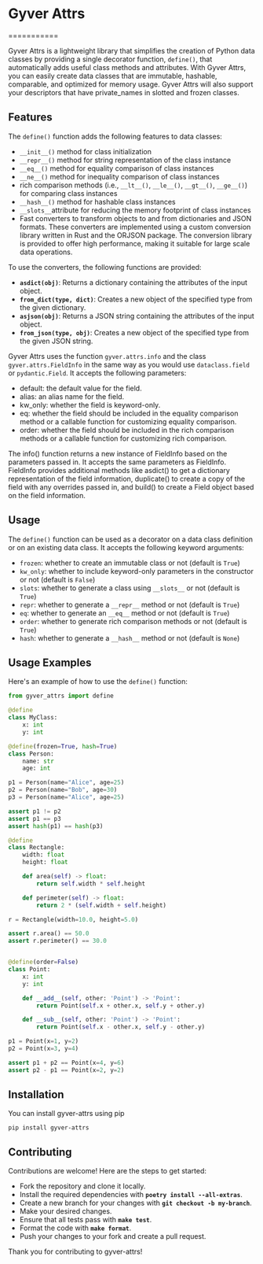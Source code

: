 # Gyver Attrs
===========

Gyver Attrs is a lightweight library that simplifies the creation of Python data classes by providing a single decorator function, `define()`, that automatically adds useful class methods and attributes. With Gyver Attrs, you can easily create data classes that are immutable, hashable, comparable, and optimized for memory usage. Gyver Attrs will also support your descriptors that have private_names in slotted and frozen classes.

Features
--------
The `define()` function adds the following features to data classes:

* `__init__()` method for class initialization
* `__repr__()` method for string representation of the class instance
* `__eq__()` method for equality comparison of class instances
* `__ne__()` method for inequality comparison of class instances
* rich comparison methods (i.e., `__lt__()`, `__le__()`, `__gt__()`, `__ge__()`) for comparing class instances
* `__hash__()` method for hashable class instances
* `__slots__`attribute for reducing the memory footprint of class instances
* Fast converters to transform objects to and from dictionaries and JSON formats. These converters are implemented using a custom conversion library written in Rust and the ORJSON package. The conversion library is provided to offer high performance, making it suitable for large scale data operations.

To use the converters, the following functions are provided:

* **`asdict(obj)`**: Returns a dictionary containing the attributes of the input object.
* **`from_dict(type, dict)`**: Creates a new object of the specified type from the given dictionary.
* **`asjson(obj)`**: Returns a JSON string containing the attributes of the input object.
* **`from_json(type, obj)`**: Creates a new object of the specified type from the given JSON string.


Gyver Attrs uses the function `gyver.attrs.info` and the class `gyver.attrs.FieldInfo` in the same way as you would use `dataclass.field` or `pydantic.Field`. It accepts the following parameters:

* default: the default value for the field.
* alias: an alias name for the field.
* kw_only: whether the field is keyword-only.
* eq: whether the field should be included in the equality comparison method or a callable function for customizing equality comparison.
* order: whether the field should be included in the rich comparison methods or a callable function for customizing rich comparison.

The info() function returns a new instance of FieldInfo based on the parameters passed in. It accepts the same parameters as FieldInfo. FieldInfo provides additional methods like asdict() to get a dictionary representation of the field information, duplicate() to create a copy of the field with any overrides passed in, and build() to create a Field object based on the field information.

Usage
-----
The `define()` function can be used as a decorator on a data class definition or on an existing data class. It accepts the following keyword arguments:

* `frozen`: whether to create an immutable class or not (default is `True`)
* `kw_only`: whether to include keyword-only parameters in the constructor or not (default is `False`)
* `slots`: whether to generate a class using `__slots__` or not (default is `True`)
* `repr`: whether to generate a `__repr__` method or not (default is `True`)
* `eq`: whether to generate an `__eq__` method or not (default is `True`)
* `order`: whether to generate rich comparison methods or not (default is `True`)
* `hash`: whether to generate a `__hash__` method or not (default is `None`)

Usage Examples
--------
Here's an example of how to use the `define()` function:

```python
from gyver_attrs import define

@define
class MyClass:
    x: int
    y: int

@define(frozen=True, hash=True)
class Person:
    name: str
    age: int

p1 = Person(name="Alice", age=25)
p2 = Person(name="Bob", age=30)
p3 = Person(name="Alice", age=25)

assert p1 != p2
assert p1 == p3
assert hash(p1) == hash(p3)

@define
class Rectangle:
    width: float
    height: float

    def area(self) -> float:
        return self.width * self.height

    def perimeter(self) -> float:
        return 2 * (self.width + self.height)

r = Rectangle(width=10.0, height=5.0)

assert r.area() == 50.0
assert r.perimeter() == 30.0


@define(order=False)
class Point:
    x: int
    y: int

    def __add__(self, other: 'Point') -> 'Point':
        return Point(self.x + other.x, self.y + other.y)

    def __sub__(self, other: 'Point') -> 'Point':
        return Point(self.x - other.x, self.y - other.y)

p1 = Point(x=1, y=2)
p2 = Point(x=3, y=4)

assert p1 + p2 == Point(x=4, y=6)
assert p2 - p1 == Point(x=2, y=2)
```

Installation
--------
You can install gyver-attrs using pip
```console
pip install gyver-attrs
```

Contributing
--------
Contributions are welcome! Here are the steps to get started:
* Fork the repository and clone it locally.
* Install the required dependencies with **`poetry install --all-extras`**.
* Create a new branch for your changes with **`git checkout -b my-branch`**.
* Make your desired changes.
* Ensure that all tests pass with **`make test`**.
* Format the code with **`make format`**.
* Push your changes to your fork and create a pull request.

Thank you for contributing to gyver-attrs!